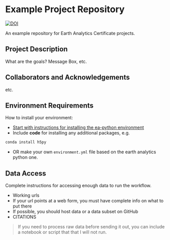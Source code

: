 # Example Project Repository

[![DOI](https://zenodo.org/badge/633148407.svg)](https://zenodo.org/badge/latestdoi/633148407)

An example repository for Earth Analytics Certificate projects.

## Project Description
What are the goals? Message Box, etc.

## Collaborators and Acknowledgements
etc.

## Environment Requirements
How to install your environment:
  * [Start with instructions for installing the ea-python environment](https://www.earthdatascience.org/workshops/setup-earth-analytics-python/)
  * Include **code** for installing any additional packages, e.g.
  
  ```bash
  conda install h5py
  ```
  * OR make your own `environment.yml` file based on the earth analytics python one.
  
## Data Access
Complete instructions for accessing enough data to run the workflow.
  * Working urls
  * If your url points at a web form, you must have complete info on what to put there
  * If possible, you should host data or a data subset on GitHub
  * CITATIONS
  
> If you need to process raw data before sending it out, you can include a notebook or script that that I will not run.
